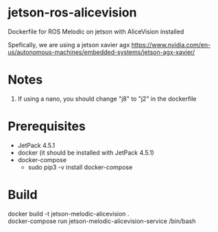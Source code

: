 # jetson-ros-alicevision
Dockerfile for ROS Melodic on jetson with AliceVision installed

Spefically, we are using a jetson xavier agx
https://www.nvidia.com/en-us/autonomous-machines/embedded-systems/jetson-agx-xavier/

# Notes
1. If using a nano, you should change "j8" to "j2" in the dockerfile


# Prerequisites
* JetPack 4.5.1
* docker (it should be installed with JetPack 4.5.1)
* docker-compose 
  * sudo pip3 -v install docker-compose

# Build

docker build -t jetson-melodic-alicevision .  
docker-compose run jetson-melodic-alicevision-service /bin/bash
